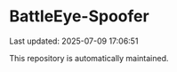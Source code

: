 # BattleEye-Spoofer

Last updated: 2025-07-09 17:06:51

This repository is automatically maintained.
